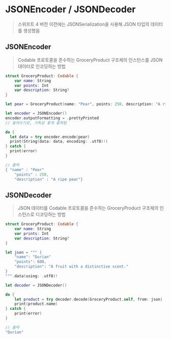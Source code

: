 # JSONEncoder / JSONDecoder

> 스위프트 4 버전 이전에는 JSONSerialization을 사용해 JSON 타입의 데이터를 생성했음



## JSONEncoder

> Codable 프로토콜을 준수하는 GroceryProduct 구조체의 인스턴스를 JSON 데이터로 인코딩하는 방법

```swift
struct GroceryProduct: Codable {
	var name: String
	var points: Int
	var description: String?
}

let pear = GroceryProduct(name: "Pear", points: 250, description: "A ripe pear.")

let encoder = JSONEncoder()
encoder.outputFormatting = .prettyPrinted
// 들여쓰기로, 가독성 좋게 출력됨

do {
  let data = try encoder.encode(pear)
  print(String(data: data, encoding: .utf8)!)
} catch {
  print(error)
}

// 출력
{ "name" : "Pear"
	"points" : 250,
	"description" : "A ripe pear"}
```



## JSONDecoder

> JSON 데이터를 Codable 프로토콜을 준수하는 GroceryProduct 구조체의 인스턴스로 디코딩하는 방법

```swift
struct GroceryProduct: Codable {
	var name: String
	var prints: Int
	var description: String?
}

let json = """ {
	"name": "Durian"
	"points": 600,
	"description": "A fruit with a distinctive scent."
}
""".data(using: .utf8)!

let decoder = JSONDecoder() 

do {
	let product = try decoder.decode(GroceryProduct.self, from: json)
	print(product.name)
} catch {
	print(error)
}

// 출력
"Durian"

```

